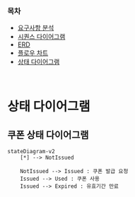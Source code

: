 ### 목차

- [요구사항 분석](01_requirements.md)
- [시퀀스 다이어그램](02_sequence_diagram.md)
- [ERD](03_entity_relationship_diagram.md)
- [플로우 차트](04_flow_chart.md)
- [상태 다이어그램](05_state_diagram.md)

<br/>

# 상태 다이어그램


## 쿠폰 상태 다이어그램

```mermaid
stateDiagram-v2
    [*] --> NotIssued

    NotIssued --> Issued : 쿠폰 발급 요청
    Issued --> Used : 쿠폰 사용
    Issued --> Expired : 유효기간 만료
```